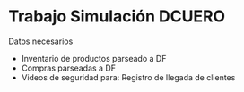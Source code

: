 # Trabajo Simulación DCUERO
Datos necesarios
- Inventario de productos parseado a DF
- Compras parseadas a DF
- Videos de seguridad para: Registro de llegada de clientes

